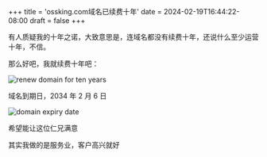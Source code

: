 +++
title = 'ossking.com域名已续费十年'
date = 2024-02-19T16:44:22-08:00
draft = false
+++

有人质疑我的十年之诺，大致意思是，连域名都没有续费十年，还说什么至少运营十年，不信。

那么好吧，我就续费十年吧：

![renew domain for ten years](https://notes-ossking-r2.ossking.com/ten-year-domain.png)

域名到期日，2034 年 2 月 6 日

![domain expiry date](https://notes-ossking-r2.ossking.com/ten-year-domain-expiry-date.png)

希望能让这位仁兄满意

其实我做的是服务业，客户高兴就好
